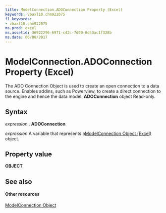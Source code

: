 ```yaml
---
title: ModelConnection.ADOConnection Property (Excel)
keywords: vbaxl10.chm922075
f1_keywords:
- vbaxl10.chm922075
ms.prod: excel
ms.assetid: 36922296-6971-c42c-7d00-8d43ac1f328b
ms.date: 06/08/2017
---
```



# ModelConnection.ADOConnection Property (Excel)

The ADO Connection Object is used to create an open connection to a data source. Enables addins, such as Powerview, to create a direct connection to the engine and hence the data model. **ADOConnection** object Read-only.


## Syntax

 _expression_ . **ADOConnection**

 _expression_ A variable that represents a[ModelConnection Object (Excel)](modelconnection-object-excel.md) object.


## Property value

 **OBJECT**


## See also


#### Other resources



[ModelConnection Object](modelconnection-object-excel.md)

